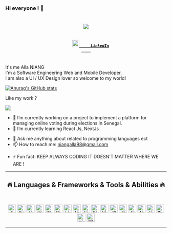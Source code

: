 ### Hi everyone !  👋
<h1 align="center">
  <a href="https://git.io/typing-svg">
    <img src="https://readme-typing-svg.herokuapp.com/?lines=Hello,+There!+👋;This+is+Alla+NIANG....;Nice+to+meet+you!&center=true&size=30">
  </a>
</h1>
<h5 align="center">
  <code>
    <a href="https://www.linkedin.com/in/alla-niang-212644137" title="LinkedIn Profile" target="_blank"><img width="22" src="https://github.com/zumrudu-anka/zumrudu-anka/blob/master/images/linkedin.svg">     LinkedIn
    </a>
  </code>
</h5>

It's me Alla NIANG <br>
I'm a Software Engineering Web and Mobile Developer, <br>
I am also a UI / UX Design lover so welcome to my world!  <br>

[![Anurag's GitHub stats](https://github-readme-stats.vercel.app/api?username=niangalla&show_icons=true&theme=tokyonight)](https://github.com/anuraghazra/github-readme-stats)

Like my work ?


<a href="https://www.buymeacoffee.com/niangalla"><img src="https://img.buymeacoffee.com/button-api/?text=Buy me a coffee&emoji=&slug=niangalla&button_colour=40DCA5&font_colour=ffffff&font_family=Cookie&outline_colour=000000&coffee_colour=FFDD00"></a>


- 🔭 I’m currently working on a project to implement a platform for managing online voting during elections in Senegal.
- 🌱 I’m currently learning React Js, NextJs
<!-- - 👯 I’m looking to collaborate on ... -->
<!-- - 🤔 I’m looking for help with ... -->
- 💬 Ask me anything about related to programming languages ect
- 📫 How to reach me: <a href="mailto:niangalla98@gmail.com">niangalla98@gmail.com</a>
<!-- - 😄 Pronouns: ... -->
- ⚡ Fun fact: KEEP ALWAYS CODING IT DOESN'T MATTER WHERE WE ARE ! 

<hr>
<h2 align="center">🔥 Languages & Frameworks & Tools & Abilities 🔥</h2>
<br>
<p align="center">
  <code><img title="C" height="25" src="https://github.com/zumrudu-anka/zumrudu-anka/blob/master/images/c.svg"></code>
  <code><img title="Python" height="25" src="https://github.com/zumrudu-anka/zumrudu-anka/blob/master/images/python-original.svg"></code>
  <code><img title="Javascript" height="25" src="https://github.com/zumrudu-anka/zumrudu-anka/blob/master/images/javascript.svg"></code>
  <code><img title="Problem Solving" height="25" src="https://github.com/zumrudu-anka/zumrudu-anka/blob/master/images/problemSolving.png"></code>
  <code><img title="HTML5" height="25" src="https://github.com/zumrudu-anka/zumrudu-anka/blob/master/images/html5.svg"></code>
  <code><img title="CSS" height="25" src="https://github.com/zumrudu-anka/zumrudu-anka/blob/master/images/css.svg"></code>
  <code><img title="Laravel" height="25" src="https://www.developpez.net/forums/attachments/p544287d1/a/a/a"></code>
  <code><img title="Angular" height="25" src="https://upload.wikimedia.org/wikipedia/commons/thumb/c/cf/Angular_full_color_logo.svg/1200px-Angular_full_color_logo.svg.png"></code>
  <code><img title="Git" height="25" src="https://github.com/zumrudu-anka/zumrudu-anka/blob/master/images/git-original.svg"></code>
  <code><img title="PostgreSQL" height="25" src="https://github.com/zumrudu-anka/zumrudu-anka/blob/master/images/postgresql.svg"></code>
  <code><img title="Visual Studio Code" height="25" src="https://pbs.twimg.com/profile_images/1410632439370641409/Pt-7RucE_400x400.jpg"></code>
  <code><img title="JQuery" height="25" src="https://github.com/zumrudu-anka/zumrudu-anka/blob/master/images/jquery-original.svg"></code>
  <code><img title="Java" height="25" src="https://github.com/zumrudu-anka/zumrudu-anka/blob/master/images/java-original.svg"></code>
  <code><img title="JSON" height="25" src="https://github.com/zumrudu-anka/zumrudu-anka/blob/master/images/json.svg"></code>
  <code><img title="Android" height="25" src="https://github.com/zumrudu-anka/zumrudu-anka/blob/master/images/android.svg"></code>
  <code><img title="GitHub" height="25" src="https://logos-marques.com/wp-content/uploads/2021/03/GitHub-Logo.png"></code>
  <code><img title="MySQL" height="25" src="https://github.com/zumrudu-anka/zumrudu-anka/blob/master/images/mysql.svg"></code>
  <code><img title="npm" height="25" src="https://github.com/zumrudu-anka/zumrudu-anka/blob/master/images/npm.svg"></code>
  <code><img title="PHP" height="25" src="https://github.com/zumrudu-anka/zumrudu-anka/blob/master/images/php.svg"></code>
</p>
<hr>

